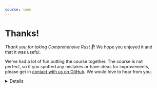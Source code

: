 ```yaml
---
course: none
---
```


# Thanks!

_Thank you for taking Comprehensive Rust 🦀!_ We hope you enjoyed it and that it
was useful.

We've had a lot of fun putting the course together. The course is not perfect,
so if you spotted any mistakes or have ideas for improvements, please get in
[contact with us on GitHub](https://github.com/google/comprehensive-rust/discussions).
We would love to hear from you.

<details>

- Thank you for reading the speaker notes! We hope they have been useful. If you
  find pages without notes, please send us a PR and link it to [issue #1083]. We
  are also very grateful for fixes and improvements to the existing notes.

</details>

[issue #1083]: https://github.com/google/comprehensive-rust/issues/1083
